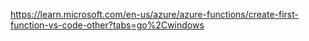 https://learn.microsoft.com/en-us/azure/azure-functions/create-first-function-vs-code-other?tabs=go%2Cwindows

